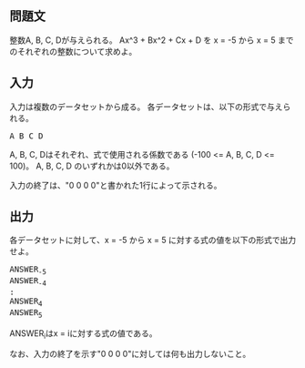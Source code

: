 問題文
--
整数A, B, C, Dが与えられる。
Ax^3 + Bx^2 + Cx + D を x = -5 から x = 5 までのそれぞれの整数について求めよ。

入力
--
入力は複数のデータセットから成る。
各データセットは、以下の形式で与えられる。

<pre>
A B C D
</pre>

A, B, C, Dはそれぞれ、式で使用される係数である (-100 <= A, B, C, D <= 100)。
A, B, C, D のいずれかは0以外である。

入力の終了は、"0 0 0 0"と書かれた1行によって示される。

出力
--
各データセットに対して、x = -5 から x = 5 に対する式の値を以下の形式で出力せよ。

<pre>
ANSWER<sub>-5</sub>
ANSWER<sub>-4</sub>
:
ANSWER<sub>4</sub>
ANSWER<sub>5</sub>
</pre>

ANSWER<sub>i</sub>はx = iに対する式の値である。

なお、入力の終了を示す"0 0 0 0"に対しては何も出力しないこと。
